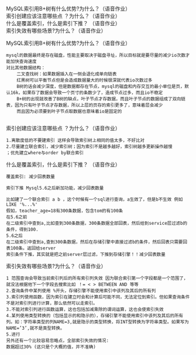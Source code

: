 MySQL索引用B+树有什么优势?为什么？（语音作业）<br>
索引创建应该注意哪些点 ？为什么？（语音作业）<br>
什么是覆盖索引，什么是索引下推？  （语音作业）<br>
索引失效有哪些场景?为什么？（语音作业）<br>



MySQL索引用B+树有什么优势?为什么？（语音作业）<br>
```text
mysql的数据最终是存在磁盘，性能主要取决于磁盘寻址，所以目标就是要尽量的减少io次数才能加快查询速度
对比其他数据结构：
    二叉查找树：如果数据插入在一侧会退化成单向链表
    红黑树可以平衡节点但是会造成数据量大的时候很深就代表io次数过多
    B树的话会减少深度，但是数据都存在节点，mysql的磁盘和内存交互的最小单位是页，默认16k，如果存了数据会导致一个页寸的条数少了，造成节点过多，而且io不稳定
    B+树的出现就改善了B树的缺点，叶子节点才存数据，而且叶子节点的数据组成了双向链表，因为只有叶子节点才存数据，所以上层的页存的索引更多了，意味着层会减少
    而且因为必须要到叶子节点取数据也意味着io是固定的
                    

```
索引创建应该注意哪些点 ？为什么？（语音作业）<br>
```text
1.离散度低的不要建索引 这样会导致索引树上相同的值太多，不好比对
2.尽量建立联合索引，减少索引树；因为索引不是越多越好，索引树越多更新操作越慢
；优先建立where与order by联合索引

```
什么是覆盖索引，什么是索引下推？  （语音作业）<br>
```text
覆盖索引: 减少回表数量

索引下推 Mysql5.6之后新加功能，减少回表数量

比如建了一个联合索引 a b ，这个时候有一个sql进行查询，a生效了，但是b不生效 例如 LIKE '%...%'
假如，teacher_age=18有300条数据，包含tom的有100条
在5.6之前
在二级索引中查到a,比如查到300条数据，300条数据全部回表，然后给到service层过滤b的条件，得到100.
5.6之后
在二级索引中查到a,查到300条数据，然后在存储引擎中直接过滤b的条件，然后回表只需要回表100条。返回给server
索引条件下推，其实就是把之前server层过滤，下推到存储引擎！！减少回表数量
```

索引失效有哪些场景?为什么？（语音作业）<br>
```text
1 范围查询会导致当前索引列后的所有索引列失效 因为联合索引第一个字段都是一个范围了，就没法根据他下一个字段去搜索比如 ！= < > BETWEEN AND 等等
2.查询条件中某列使用 %开头，存储引擎不能使用索引中该列及其后的所有列
3.索引列使用函数，因为索引在建立时会和计算后可能不同，无法定位到索引。但如果查询条件不是对索引列进行计算，那么依然可以走索引。
3.不能对索引列进行函数运算，这也包括加减乘除的谓词运算，这也会使索引失效
4.某列使用类型转换的（包括显示的和隐示的），存储引擎不能使用索引中该列及其后的所有列。如：字符串类型的列NAME=3,就是隐示的类型转换，将INT型转换为字符串类型。如果写为NAME=’3’,就不是类型转换。
5.进行
另外还有一个比较容易忽略点，全部索引失效的情况:
数据超过30% (这只是个大概的值，并不准确)
```